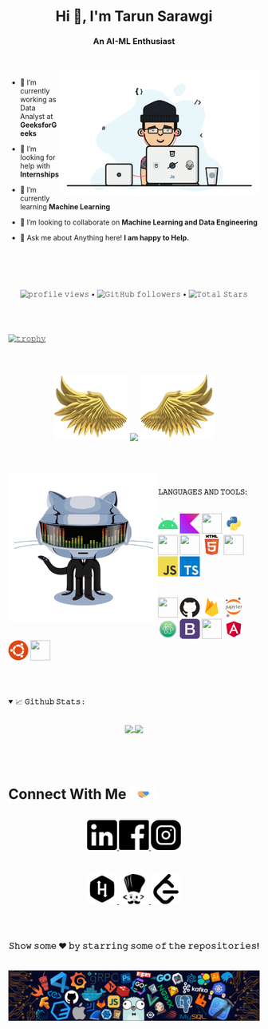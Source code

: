 
<h1 align="center">Hi 👋, I'm Tarun Sarawgi</h1>
<h3 align="center">An AI-ML Enthusiast</h3>





<br/>
<br/>
<a target="_blank">
  <img align="right" height="250" width="400" alt="GIF" src="https://github.com/tarunsarawgi/tarunsarawgi/blob/main/GIF/image.gif">
</a>

- 🔭 I’m currently working as Data Analyst at **GeeksforGeeks**

- 🤝 I’m looking for help with **Internships**

- 🌱 I’m currently learning **Machine Learning**

- 👯 I’m looking to collaborate on **Machine Learning and Data Engineering**

- 💬 Ask me about Anything here! **I am happy to Help.**

<br/>
<br/>
<br/>
<br/>


<p align="center">
  <img src="https://gpvc.arturio.dev/tarunsarawgi" alt="𝚙𝚛𝚘𝚏𝚒𝚕𝚎 𝚟𝚒𝚎𝚠𝚜"> •  
<!--   <img alt = "profile views" src="https://komarev.com/ghpvc/?username=tarunsarawgi&style=flat&color=brightgreen"> •    -->
  <img alt="𝙶𝚒𝚝𝙷𝚞𝚋 𝚏𝚘𝚕𝚕𝚘𝚠𝚎𝚛𝚜" src="https://img.shields.io/github/followers/tarunsarawgi?label=Followers&style=social"> •   
  <img src="https://img.shields.io/github/stars/tarunsarawgi?label=Stars" alt="𝚃𝚘𝚝𝚊𝚕 𝚂𝚝𝚊𝚛𝚜">
</p>

<br/>


#

[![𝚝𝚛𝚘𝚙𝚑𝚢](https://github-profile-trophy.vercel.app/?username=tarunsarawgi&column=8&margin-w=15&margin-h=15&no-bg=true&no-frame=true&theme=juicyfresh)](https://github.com/tarunsarawgi)


<br/>
<br/>

<p align="center">
  <a>
    <img height="130" width="150" src="https://github.com/tarunsarawgi/tarunsarawgi/blob/main/PNG/left.png">
    <img align="center" src="https://github-readme-streak-stats.herokuapp.com/?user=tarunsarawgi&theme=dark&hide_border=true"/>
    <img height="130" width="150" src="https://github.com/tarunsarawgi/tarunsarawgi/blob/main/PNG/right.png">
  </a>
</p>
<br/>
<br/>

<a target="_blank"><img align="left" height="300" width="300" alt="𝙶𝙸𝙵" src="https://github.com/tarunsarawgi/tarunsarawgi/blob/main/GIF/github.gif"></a>
<br/>

**𝙻𝙰𝙽𝙶𝚄𝙰𝙶𝙴𝚂 𝙰𝙽𝙳 𝚃𝙾𝙾𝙻𝚂:**  
<br/>
<br/>
<code><img height="40" width="40" src="https://raw.githubusercontent.com/github/explore/80688e429a7d4ef2fca1e82350fe8e3517d3494d/topics/android/android.png"></code>
<code><img height="40" width="40" src="https://raw.githubusercontent.com/github/explore/80688e429a7d4ef2fca1e82350fe8e3517d3494d/topics/kotlin/kotlin.png"></code>
<code><img height="40" width="40" src="https://images.vexels.com/media/users/3/166401/isolated/preview/b82aa7ac3f736dd78570dd3fa3fa9e24-java-programming-language-icon-by-vexels.png"></code>
<code><img height="40" width="40" src="https://raw.githubusercontent.com/github/explore/80688e429a7d4ef2fca1e82350fe8e3517d3494d/topics/python/python.png"></code>
<code><img height="40" width="40" src="https://www.naveedashfaq.me/img/c++.png"></code>
<code><img height="40" width="40" src="https://cdn.iconscout.com/icon/free/png-512/c-programming-569564.png"></code>
<code><img height="40" width="40" src="https://raw.githubusercontent.com/github/explore/80688e429a7d4ef2fca1e82350fe8e3517d3494d/topics/html/html.png"></code>
<code><img height="40" width="40" src="https://cdn.iconscout.com/icon/free/png-256/css-131-722685.png"></code>
<code><img height="40" width="40" src="https://raw.githubusercontent.com/github/explore/80688e429a7d4ef2fca1e82350fe8e3517d3494d/topics/javascript/javascript.png"></code>
<code><img height="40" width="40" src="https://raw.githubusercontent.com/github/explore/80688e429a7d4ef2fca1e82350fe8e3517d3494d/topics/typescript/typescript.png"></code>
#
<code><img height="40" width="40" src="https://upload.wikimedia.org/wikipedia/commons/thumb/3/3f/Git_icon.svg/1024px-Git_icon.svg.png"></code>
<code><img height="40" width="40" src="https://raw.githubusercontent.com/github/explore/80688e429a7d4ef2fca1e82350fe8e3517d3494d/topics/github-api/github-api.png"></code>
<code><img height="40" width="40" src="https://raw.githubusercontent.com/github/explore/80688e429a7d4ef2fca1e82350fe8e3517d3494d/topics/firebase/firebase.png"></code>
<code><img height="40" width="40" src="https://raw.githubusercontent.com/github/explore/80688e429a7d4ef2fca1e82350fe8e3517d3494d/topics/jupyter-notebook/jupyter-notebook.png"></code>
<code><img height="40" width="40" src="https://raw.githubusercontent.com/github/explore/80688e429a7d4ef2fca1e82350fe8e3517d3494d/topics/atom/atom.png"></code>
<code><img height="40" width="40" src="https://raw.githubusercontent.com/github/explore/80688e429a7d4ef2fca1e82350fe8e3517d3494d/topics/bootstrap/bootstrap.png"></code>
<code><img height="40" width="40" src="https://encrypted-tbn0.gstatic.com/images?q=tbn:ANd9GcRT1PKsfJXnxOqnTRiIZ8VcdJDYBXD-qZnnpw&usqp=CAU"></code>
<code><img height="40" width="40" src="https://raw.githubusercontent.com/github/explore/80688e429a7d4ef2fca1e82350fe8e3517d3494d/topics/angular/angular.png"></code>
<code><img height="40" width="40" src="https://raw.githubusercontent.com/github/explore/80688e429a7d4ef2fca1e82350fe8e3517d3494d/topics/ubuntu/ubuntu.png"></code>
<code><img height="40" width="40" src="https://cdn.iconscout.com/icon/free/png-512/mongodb-3-1175138.png"></code>

<br/>

#
<details open="">
<summary>
  <g-emoji class="g-emoji" alias="chart_with_upwards_trend" fallback-src="https://github.githubassets.com/images/icons/emoji/unicode/1f4c8.png">📈</g-emoji>
  <strong>𝙶𝚒𝚝𝚑𝚞𝚋 𝚂𝚝𝚊𝚝𝚜 : </strong>
</summary>
<br>

<p align="center">
  <a href="https://github.com/tarunsarawgi">
    <img align="center" src="https://github-readme-stats.vercel.app/api?username=tarunsarawgi&show_icons=true&hide_border=true&title_color=94b4a4&amp&icon_color=FFFFFF&amp&text_color=FFFFFF&amp&bg_color=000000&count_private=true&include_all_commits=true"/>
  </a>
  <a href="https://github.com/tarunsarawgi">
    <img align="center" height="195px" src="https://github-readme-stats.vercel.app/api/top-langs/?username=tarunsarawgi&text_color=FFFFFF&bg_color=000000&title_color=94b4a4&langs_count=15&layout=compact&hide_border=true" />
  </a>
</p>
</details>
<br>




<br>
<br>

#
<h1>
  Connect With Me
  <a target="_blank">
    <img src="https://github.com/tarunsarawgi/tarunsarawgi/blob/main/GIF/Handshake.gif" height="25px" style="max-width:100%;">
  </a>
</h1>

<p align="center">
  <br>
  <a href="https://www.linkedin.com/in/tarun-sarawgi-33ba7516a/" target="_blank">
    <code><img height="60" width="60" src="https://github.com/tarunsarawgi/tarunsarawgi/blob/main/SVG/linkedin.svg"/></code>
  </a>
  <a href="https://www.facebook.com/yash.sarawgi.946/" target="_blank">
    <code><img  height="60" width="60" src="https://github.com/tarunsarawgi/tarunsarawgi/blob/main/SVG/facebook.svg"/></code>
  </a>
  <a href="https://www.instagram.com/tarunsarawgi/?next=%2F" target="_blank">
    <code><img height="60" width="60" src="https://github.com/tarunsarawgi/tarunsarawgi/blob/main/SVG/instagram.svg"/></code>
  </a>
      
</p>
<br/>

<p align="center">
  <a href="https://www.hackerrank.com/sarawgitarun" target="_blank">
    <code><img height="60" width="60" src="https://github.com/tarunsarawgi/tarunsarawgi/blob/main/PNG/hr.png"/></code>
  </a>


  

  <a href="https://www.codechef.com/users/tarunsarawgi" target="_blank">
    <code><img height="60" width="60" src="https://github.com/tarunsarawgi/tarunsarawgi/blob/main/SVG/cc.svg"/></code>
  </a>
  
  <a href="https://leetcode.com/tarunsarawgi/" target="_blank">
    <code><img height="60" width="60" src="https://github.com/tarunsarawgi/tarunsarawgi/blob/main/PNG/lc.png"/></code>
  </a>
</p>

<br/>
<br/>

<div align="center">

### 𝚂𝚑𝚘𝚠 𝚜𝚘𝚖𝚎 ❤️ 𝚋𝚢 𝚜𝚝𝚊𝚛𝚛𝚒𝚗𝚐 𝚜𝚘𝚖𝚎 𝚘𝚏 𝚝𝚑𝚎 𝚛𝚎𝚙𝚘𝚜𝚒𝚝𝚘𝚛𝚒𝚎𝚜!

</div>

#

![footer](https://github.com/tarunsarawgi/tarunsarawgi/blob/main/PNG/footer.png)
